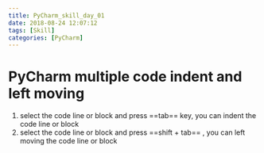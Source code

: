 ```yaml
---
title: PyCharm_skill_day_01
date: 2018-08-24 12:07:12
tags: [Skill]
categories: [PyCharm]
---
```

# PyCharm multiple code indent and left moving
1. select the code line or block and press ==tab== key, you can indent the code line or block
2. select the code line or block and press ==shift + tab== , you can left moving the code line or block